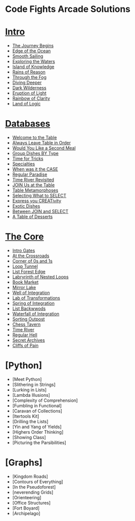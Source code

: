 # Code Fights Arcade Solutions

# [Intro](https://github.com/pashamakhilkumarreddy/CodeFights-Arcade/tree/master/Intro)
+ [The Journey Begins](https://github.com/pashamakhilkumarreddy/Arcade/tree/master/Intro/The%20Journey%20Begins)
+ [Edge of the Ocean](https://github.com/pashamakhilkumarreddy/Arcade/tree/master/Intro/Edge%20of%20the%20Ocean)
+ [Smooth Sailing](https://github.com/pashamakhilkumarreddy/Arcade/tree/master/Intro/Smooth%20Sailing)
+ [Exploring the Waters](https://github.com/pashamakhilkumarreddy/Arcade/tree/master/Intro/Exploring%20the%20Waters)
+ [Island of Knowledge](https://github.com/pashamakhilkumarreddy/Arcade/tree/master/Intro/Island%20of%20Knowledge)
+ [Rains of Reason](https://github.com/pashamakhilkumarreddy/Arcade/tree/master/Intro/Rains%20of%20Reasons)
+ [Through the Fog](https://github.com/pashamakhilkumarreddy/Arcade/tree/master/Intro/Through%20the%20Fog)
+ [Diving Deeper](https://github.com/pashamakhilkumarreddy/Arcade/tree/master/Intro/Diving%20Deeper)
+ [Dark Wilderness](https://github.com/pashamakhilkumarreddy/Arcade/tree/master/Intro/Dark%20Wilderness)
+ [Eruption of Light](https://github.com/pashamakhilkumarreddy/Arcade/tree/master/Intro/Eruption%20of%20Light)
+ [Rainbow of Clarity](https://github.com/pashamakhilkumarreddy/Arcade/tree/master/Intro/Rainbow%20of%20Clarity)
+ [Land of Logic](https://github.com/pashamakhilkumarreddy/Arcade/tree/master/Intro/Land%20of%20Logic)

# [Databases](https://github.com/pashamakhilkumarreddy/CodeFights-Databases)
+ [Welcome to the Table](https://github.com/pashamakhilkumarreddy/CodeFights-Databases/tree/master/Welcome%20to%20the%20Table)
+ [Always Leave Table in Order](https://github.com/pashamakhilkumarreddy/CodeFights-Databases/tree/master/Always%20Leave%20the%20Table%20in%20Order)
+ [Would You Like a Second Meal](https://github.com/pashamakhilkumarreddy/CodeFights-Databases/tree/master/Would%20You%20Like%20a%20Second%20Meal)
+ [Group Dishes BY Type](https://github.com/pashamakhilkumarreddy/CodeFights-Databases/tree/master/GROUP%20Dishes%20BY%20Type)
+ [Time for Tricks](https://github.com/pashamakhilkumarreddy/CodeFights-Databases/tree/master/Time%20for%20Tricks)
+ [Specialties](https://github.com/pashamakhilkumarreddy/CodeFights-Databases/tree/master/Specialties)
+ [When was it the CASE](https://github.com/pashamakhilkumarreddy/CodeFights-Databases/tree/master/When%20was%20it%20the%20CASE)
+ [Regular Paradise](https://github.com/pashamakhilkumarreddy/CodeFights-Databases/tree/master/Regular%20Paradise)
+ [Time River Revisited](https://github.com/pashamakhilkumarreddy/CodeFights-Databases/tree/master/Time%20River%20Revisited)
+ [JOIN Us at the Table](https://github.com/pashamakhilkumarreddy/CodeFights-Databases/tree/master/JOIN%20Us%20at%20the%20Table)
+ [Table Metamorphoses](https://github.com/pashamakhilkumarreddy/CodeFights-Databases/tree/master/Table%20Metamorphoses)
+ [Selecting What to SELECT](https://github.com/pashamakhilkumarreddy/CodeFights-Databases/tree/master/Selecting%20What%20to%20SELECT)
+ [Express you CREATivity](https://github.com/pashamakhilkumarreddy/CodeFights-Databases/tree/master/Express%20your%20CREATivity)
+ [Exotic Dishes](https://github.com/pashamakhilkumarreddy/CodeFights-Databases/tree/master/Exotic%20Dishes)
+ [Between JOIN and SELECT](https://github.com/pashamakhilkumarreddy/CodeFights-Databases/tree/master/Between%20JOIN%20and%20SELECT)
+ [A Table of Desserts](https://github.com/pashamakhilkumarreddy/CodeFights-Databases/tree/master/A%20Table%20of%20Desserts)

# [The Core](https://github.com/pashamakhilkumarreddy/CodeFights-Arcade/tree/master/The%20Core)
+ [Intro Gates](https://github.com/pashamakhilkumarreddy/CodeFights-Arcade/tree/master/The%20Core/Intro%20Gates)
+ [At the Crossroads](https://github.com/pashamakhilkumarreddy/CodeFights-Arcade/tree/master/The%20Core/At%20the%20Crossroads)
+ [Corner of 0s and 1s](https://github.com/pashamakhilkumarreddy/CodeFights-Arcade/tree/master/The%20Core/Corner%20of%200s%20and%201s)
+ [Loop Tunnel](https://github.com/pashamakhilkumarreddy/CodeFights-Arcade/tree/master/The%20Core/Loop%20Tunnel)
+ [List Forest Edge](https://github.com/pashamakhilkumarreddy/CodeFights-Arcade/tree/master/The%20Core/List%20Forest%20Edge)
+ [Labryrinth of Nested Loops](https://github.com/pashamakhilkumarreddy/CodeFights-Arcade/tree/master/The%20Core/Labyrinth%20of%20Nested%20Loops)
+ [Book Market](https://github.com/pashamakhilkumarreddy/CodeFights-Arcade/tree/master/The%20Core/Book%20Market)
+ [Mirror Lake](https://github.com/pashamakhilkumarreddy/CodeFights-Arcade/tree/master/The%20Core/Mirror%20Lake)
+ [Well of Integration](https://github.com/pashamakhilkumarreddy/CodeFights-Arcade/tree/master/The%20Core/Well%20of%20Integration)
+ [Lab of Transformations](https://github.com/pashamakhilkumarreddy/CodeFights-Arcade/tree/master/The%20Core/Lab%20of%20Transformations)
+ [Spring of Integration](https://github.com/pashamakhilkumarreddy/CodeFights-Arcade/tree/master/The%20Core/Spring%20of%20Transformations)
+ [List Backwwods](https://github.com/pashamakhilkumarreddy/CodeFights-Arcade/tree/master/The%20Core/List%20Backwoods)
+ [Waterfall of Integration](https://github.com/pashamakhilkumarreddy/CodeFights-Arcade/tree/master/The%20Core/Waterfall%20of%20Integration)
+ [Sorting Outpost](https://github.com/pashamakhilkumarreddy/CodeFights-Arcade/tree/master/The%20Core/Sorting%20Outpost)
+ [Chess Tavern](https://github.com/pashamakhilkumarreddy/CodeFights-Arcade/tree/master/The%20Core/Chess%20Tavern)
+ [Time River](https://github.com/pashamakhilkumarreddy/CodeFights-Arcade/tree/master/The%20Core/Time%20River)
+ [Regular Hell](https://github.com/pashamakhilkumarreddy/CodeFights-Arcade/tree/master/The%20Core/Regular%20Hell)
+ [Secret Archives](https://github.com/pashamakhilkumarreddy/CodeFights-Arcade/tree/master/The%20Core/Secret%20Archives)
+ [Cliffs of Pain](https://github.com/pashamakhilkumarreddy/CodeFights-Arcade/tree/master/The%20Core/Cliffs%20of%20Pain)

# [Python]
+ [Meet Python]
+ [Slithering in Strings]
+ [Lurking in Lists]
+ [Lambda Illusions]
+ [Complexity of Comprehension]
+ [Fumbling in Functional]
+ [Caravan of Collections]
+ [Itertools Kit]
+ [Drilling the Lists]
+ [Yin and Yang of Yields]
+ [Highers Order Thinking]
+ [Showing Class]
+ [Picturing the Parsibilities]

# [Graphs]
+ [Kingdom Roads]
+ [Contours of Everything]
+ [In the Pseudoforest]
+ [neverending Grids]
+ [Orienteering]
+ [Office Structures]
+ [Fort Boyard]
+ [Archipelago]




